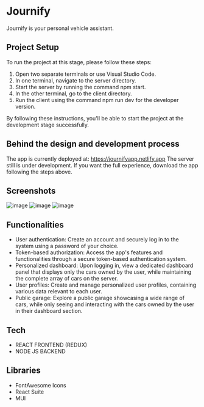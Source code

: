 # Journify
Journify is your personal vehicle assistant. 

## Project Setup

To run the project at this stage, please follow these steps:

1. Open two separate terminals or use Visual Studio Code.
2. In one terminal, navigate to the server directory.
3. Start the server by running the command npm start.
4. In the other terminal, go to the client directory.
5. Run the client using the command npm run dev for the developer version.

By following these instructions, you'll be able to start the project at the development stage successfully.

## Behind the design and development process

The app is currently deployed at: https://journifyapp.netlify.app
The server still is under development. If you want the full experience, download the app following the steps above.

## Screenshots
![image](https://github.com/jzielinski47/journify/assets/63867153/20ddb2a8-d378-4f2a-86c5-0817c9b5ab97)
![image](https://github.com/jzielinski47/journify/assets/63867153/54d3efc2-ae4a-4944-8171-cd06e1bc185f)
![image](https://github.com/jzielinski47/journify/assets/63867153/f8979670-aebe-4863-bd10-10fffda3e13e)




## Functionalities

- User authentication: Create an account and securely log in to the system using a password of your choice.
- Token-based authorization: Access the app's features and functionalities through a secure token-based authentication system.
- Personalized dashboard: Upon logging in, view a dedicated dashboard panel that displays only the cars owned by the user, while maintaining the complete array of cars on the server.
- User profiles: Create and manage personalized user profiles, containing various data relevant to each user.
- Public garage: Explore a public garage showcasing a wide range of cars, while only seeing and interacting with the cars owned by the user in their dashboard section.

## Tech

- REACT FRONTEND (REDUX)
- NODE JS BACKEND

## Libraries

- FontAwesome Icons
- React Suite
- MUI



